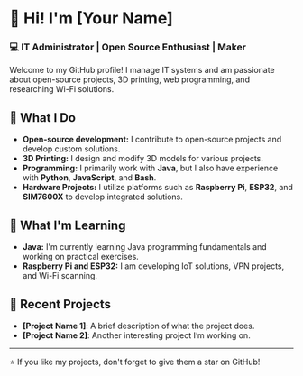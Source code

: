 
# 👋 Hi! I'm [Your Name]

### 💻 IT Administrator | Open Source Enthusiast | Maker

Welcome to my GitHub profile! I manage IT systems and am passionate about open-source projects, 3D printing, web programming, and researching Wi-Fi solutions.

## 🔧 What I Do

- **Open-source development:** I contribute to open-source projects and develop custom solutions.
- **3D Printing:** I design and modify 3D models for various projects.
- **Programming:** I primarily work with **Java**, but I also have experience with **Python**, **JavaScript**, and **Bash**.
- **Hardware Projects:** I utilize platforms such as **Raspberry Pi**, **ESP32**, and **SIM7600X** to develop integrated solutions.

## 🌱 What I'm Learning

- **Java:** I'm currently learning Java programming fundamentals and working on practical exercises.
- **Raspberry Pi and ESP32:** I am developing IoT solutions, VPN projects, and Wi-Fi scanning.

## 🚀 Recent Projects

- **[Project Name 1]**: A brief description of what the project does.
- **[Project Name 2]**: Another interesting project I’m working on.



---

⭐️ If you like my projects, don't forget to give them a star on GitHub!
